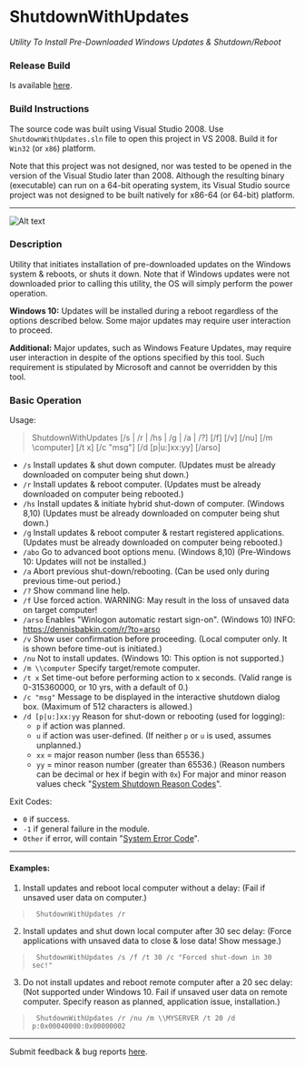 # ShutdownWithUpdates
*Utility To Install Pre-Downloaded Windows Updates &amp; Shutdown/Reboot*

### Release Build

Is available [here](https://dennisbabkin.com/utilities/#ShutdownWithUpdates).

### Build Instructions

The source code was built using Visual Studio 2008. Use `ShutdownWithUpdates.sln` file to open this project in VS 2008. Build it for `Win32` (or `x86`) platform.

Note that this project was not designed, nor was tested to be opened in the version of the Visual Studio later than 2008. Although the resulting binary (executable) can run on a 64-bit operating system, its Visual Studio source project was not designed to be built natively for x86-64 (or 64-bit) platform.

---------------------

![Alt text](https://dennisbabkin.com/php/imgs2/scrsht_shutdownwithupdates.png "ShutdownWithUpdates window")

### Description

Utility that initiates installation of pre-downloaded updates on the Windows system & reboots,
or shuts it down. Note that if Windows updates were not downloaded prior to calling this utility,
the OS will simply perform the power operation.

**Windows 10:** Updates will be installed during a reboot regardless of the options described below.
            Some major updates may require user interaction to proceed.

**Additional:** Major updates, such as Windows Feature Updates, may require user interaction in despite
            of the options specified by this tool. Such requirement is stipulated by Microsoft and
            cannot be overridden by this tool.
            

### Basic Operation

Usage:
> ShutdownWithUpdates [/s | /r | /hs | /g | /a | /?] [/f] [/v] [/nu] [/m \\computer] [/t x] [/c "msg"] [/d [p|u:]xx:yy] [/arso]

-  `/s`    Install updates & shut down computer.
         (Updates must be already downloaded on computer being shut down.)
-  `/r`    Install updates & reboot computer.
         (Updates must be already downloaded on computer being rebooted.)
-  `/hs`   Install updates & initiate hybrid shut-down of computer. (Windows 8,10)
         (Updates must be already downloaded on computer being shut down.)
-  `/g`    Install updates & reboot computer & restart registered applications.
         (Updates must be already downloaded on computer being rebooted.)
-  `/abo`  Go to advanced boot options menu. (Windows 8,10)
         (Pre-Windows 10: Updates will not be installed.)
-  `/a`    Abort previous shut-down/rebooting.
         (Can be used only during previous time-out period.)
-  `/?`    Show command line help.
-  `/f`    Use forced action.
         WARNING: May result in the loss of unsaved data on target computer!
-  `/arso` Enables "Winlogon automatic restart sign-on". (Windows 10)
            INFO: https://dennisbabkin.com/r/?to=arso
-  `/v`    Show user confirmation before proceeding.
         (Local computer only. It is shown before time-out is initiated.)
-  `/nu`   Not to install updates.
         (Windows 10: This option is not supported.)
-  `/m \\computer`    Specify target/remote computer.
-  `/t x`  Set time-out before performing action to x seconds.
         (Valid range is 0-315360000, or 10 yrs, with a default of 0.)
-  `/c "msg"`      Message to be displayed in the interactive shutdown dialog box.
                 (Maximum of 512 characters is allowed.)
-  `/d [p|u:]xx:yy`  Reason for shut-down or rebooting (used for logging):
   -  `p` if action was planned.
   -  `u` if action was user-defined.
      (If neither `p` or `u` is used, assumes unplanned.)
   -  `xx` = major reason number (less than 65536.)
   -  `yy` = minor reason number (greater than 65536.)
                        (Reason numbers can be decimal or hex if begin with `0x`)
        For major and minor reason values check "[System Shutdown Reason Codes](https://dennisbabkin.com/r/?to=win32sdrc)".

Exit Codes:
- `0`      if success.
- `-1`     if general failure in the module.
- `Other`  if error, will contain "[System Error Code](https://dennisbabkin.com/r/?to=win32errs)".

-------------

#### Examples:
1. Install updates and reboot local computer without a delay:
    (Fail if unsaved user data on computer.)

>      ShutdownWithUpdates /r

2. Install updates and shut down local computer after 30 sec delay:
    (Force applications with unsaved data to close & lose data! Show message.)

>      ShutdownWithUpdates /s /f /t 30 /c "Forced shut-down in 30 sec!"

3. Do not install updates and reboot remote computer after a 20 sec delay:
    (Not supported under Windows 10. Fail if unsaved user data on remote computer.
    Specify reason as planned, application issue, installation.)

>      ShutdownWithUpdates /r /nu /m \\MYSERVER /t 20 /d p:0x00040000:0x00000002


--------------


Submit feedback & bug reports [here](https://www.dennisbabkin.com/sfb/?what=info&name=ShutdownWithUpdates).


